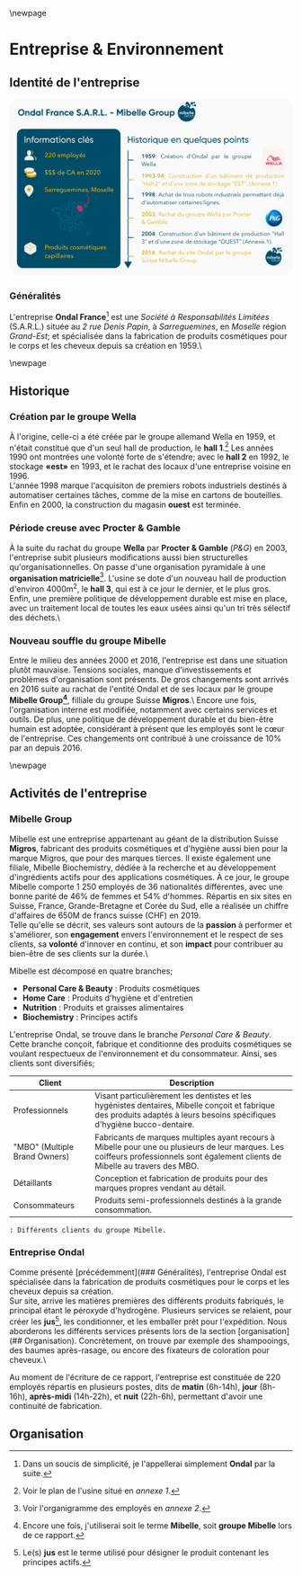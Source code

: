 \newpage

#   Entreprise & Environnement

##  Identité de l'entreprise

![Fiche d'identité de l'entreprise Ondal France](assets/images/2+/id.png)

### Généralités

L'entreprise **Ondal France**[^1] est une *Société à Responsabilités Limitées* (S.A.R.L.) située au *2 rue Denis Papin*, à *Sarreguemines*, en *Moselle* région *Grand-Est*; et spécialisée dans la fabrication de produits cosmétiques pour le corps et les cheveux depuis sa création en 1959.\

\newpage

##  Historique

### Création par le groupe Wella

À l'origine, celle-ci a été créée par le groupe allemand Wella en 1959, et n'était constitué que d'un seul hall de production, le **hall 1**.[^2] Les années 1990 ont montrées une volonté forte de s'étendre; avec le **hall 2** en 1992, le stockage **«est»** en 1993, et le rachat des locaux d'une entreprise voisine en 1996.\
L'année 1998 marque l'acquisiton de premiers robots industriels destinés à automatiser certaines tâches, comme de la mise en cartons de bouteilles. Enfin en 2000, la construction du magasin **ouest** est terminée. 

### Période creuse avec Procter & Gamble

À la suite du rachat du groupe **Wella** par **Procter & Gamble** (*P&G*) en 2003, l'entreprise subit plusieurs modifications aussi bien structurelles qu'organisationnelles. On passe d'une organisation pyramidale à une **organisation matricielle**[^3]. L'usine se dote d'un nouveau hall de production d'environ 4000m$^2$, le **hall 3**, qui est à ce jour le dernier, et le plus gros. Enfin, une première politique de développement durable est mise en place, avec un traitement local de toutes les eaux usées ainsi qu'un tri très sélectif des déchets.\

### Nouveau souffle du groupe Mibelle

Entre le milieu des années 2000 et 2016, l'entreprise est dans une situation plutôt mauvaise. Tensions sociales, manque d'investissements et problèmes d'organisation sont présents. De gros changements sont arrivés en 2016 suite au rachat de l'entité Ondal et de ses locaux par le groupe **Mibelle Group[^4]**, filliale du groupe Suisse **Migros**.\ Encore une fois, l'organisation interne est modifiée, notamment avec certains services et outils. De plus, une politique de développement durable et du bien-être humain est adoptée, considérant à présent que les employés sont le cœur de l'entreprise. Ces changements ont contribué à une croissance de 10% par an depuis 2016.

\newpage

##  Activités de l'entreprise

### Mibelle Group

Mibelle est une entreprise appartenant au géant de la distribution Suisse **Migros**, fabricant des produits cosmétiques et d'hygiène aussi bien pour la marque Migros, que pour des marques tierces. Il existe également une filiale, Mibelle Biochemistry, dédiée à la recherche et au développement d'ingrédients actifs pour des applications cosmétiques. À ce jour, le groupe Mibelle comporte 1 250 employés de 36 nationalités différentes, avec une bonne parité de 46% de femmes et 54% d'hommes. Répartis en six sites en Suisse, France, Grande-Bretagne et Corée du Sud, elle a réalisée un chiffre d'affaires de 650M de francs suisse (CHF) en 2019.\
Telle qu'elle se décrit, ses valeurs sont autours de la **passion** à performer et s'améliorer, son **engagement** envers l'environnement et le respect de ses clients, sa **volonté** d'innover en continu, et son **impact** pour contribuer au bien-être de ses clients sur la durée.\

Mibelle est décomposé en quatre branches;

*   **Personal Care & Beauty** : Produits cosmétiques
*   **Home Care** : Produits d'hygiène et d'entretien
*   **Nutrition** : Produits et graisses alimentaires
*   **Biochemistry** : Principes actifs

L'entreprise Ondal, se trouve dans le branche *Personal Care & Beauty*. Cette branche conçoit, fabrique et conditionne des produits cosmétiques se voulant respectueux de l'environnement et du consommateur. Ainsi, ses clients sont diversifiés;

| Client                        | Description                                                                                                                                                                       |
|-------------------------------|-----------------------------------------------------------------------------------------------------------------------------------------------------------------------------------|
| Professionnels                | Visant particulièrement les dentistes et les hygénistes dentaires, Mibelle conçoit et fabrique des produits adaptés à leurs besoins spécifiques d'hygiène bucco-dentaire.         |
| "MBO" (Multiple Brand Owners) | Fabricants de marques multiples ayant recours à Mibelle pour une ou plusieurs de leur marques. Les coiffeurs professionnels sont également clients de Mibelle au travers des MBO. |
| Détaillants                   | Conception et fabrication de produits pour des marques propres vendant au détail.                                                                                                 |
| Consommateurs                 | Produits semi-professionnels destinés à la grande consommation.                                                                                                                   |
    : Différents clients du groupe Mibelle.

### Entreprise Ondal

Comme présenté [précédemment](### Généralités), l'entreprise Ondal est spécialisée dans la fabrication de produits cosmétiques pour le corps et les cheveux depuis sa création.\
Sur site, arrive les matières premières des différents produits fabriqués, le principal étant le péroxyde d'hydrogène. Plusieurs services se relaient, pour créer les **jus**[^5], les conditionner, et les emballer prêt pour l'expédition. Nous aborderons les différents services présents lors de la section [organisation](##  Organisation). Concrètement, on trouve par exemple des shampooings, des baumes après-rasage, ou encore des fixateurs de coloration pour cheveux.\

Au moment de l'écriture de ce rapport, l'entreprise est constituée de 220 employés répartis en plusieurs postes, dits de **matin** (6h-14h), **jour** (8h-16h), **après-midi** (14h-22h), et **nuit** (22h-6h), permettant d'avoir une continuité de fabrication.


##  Organisation



[^1]:   Dans un soucis de simplicité, je l'appellerai simplement **Ondal** par la suite.
[^2]:   Voir le plan de l'usine situé en *annexe 1*.
[^3]:   Voir l'organigramme des employés en *annexe 2*.
[^4]:   Encore une fois, j'utiliserai soit le terme **Mibelle**, soit **groupe Mibelle** lors de ce rapport.
[^5]:   Le(s) **jus** est le terme utilisé pour désigner le produit contenant les principes actifs.
